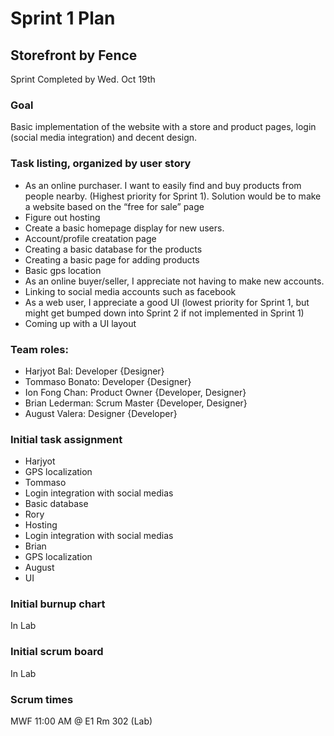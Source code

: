 # Sprint 1 Plan
## Storefront by Fence
Sprint Completed by Wed. Oct 19th

### Goal 
Basic implementation of the website with a store and product pages, login (social media integration) and decent design. 

### Task listing, organized by user story
* As an online purchaser. I want to easily find and buy products from people nearby. (Highest priority for Sprint 1). Solution would be to make a website based on the “free for sale” page 
 * Figure out hosting
 * Create a basic homepage display for new users.
 * Account/profile creatation page
 * Creating a basic database for the products
 * Creating a basic page for adding products
 * Basic gps location
* As an online buyer/seller, I appreciate not having to make new accounts.
 * Linking to social media accounts such as facebook
* As a web user, I appreciate a good UI  (lowest priority for Sprint 1, but might get bumped down into Sprint 2 if not implemented in Sprint 1)
 * Coming up with a UI layout 

### Team roles: 
* Harjyot Bal: Developer {Designer}
* Tommaso Bonato: Developer {Designer}
* Ion Fong Chan: Product Owner {Developer, Designer}
* Brian Lederman: Scrum Master {Developer, Designer}
* August Valera: Designer {Developer}

### Initial task assignment
* Harjyot
 * GPS localization
* Tommaso
 * Login integration with social medias
 * Basic database
* Rory
 * Hosting 
 * Login integration with social medias
* Brian
 * GPS localization
* August
 * UI
  
### Initial burnup chart
In Lab

### Initial scrum board
In Lab

### Scrum times
MWF 11:00 AM @ E1 Rm 302 (Lab)
